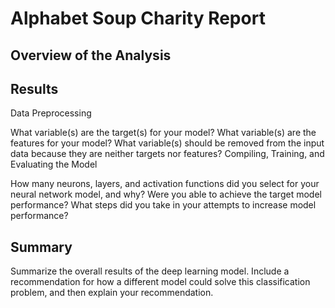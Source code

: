 # Alphabet Soup Charity Report 

## Overview of the Analysis

## Results

Data Preprocessing

What variable(s) are the target(s) for your model?
What variable(s) are the features for your model?
What variable(s) should be removed from the input data because they are neither targets nor features?
Compiling, Training, and Evaluating the Model

How many neurons, layers, and activation functions did you select for your neural network model, and why?
Were you able to achieve the target model performance?
What steps did you take in your attempts to increase model performance?


## Summary

Summarize the overall results of the deep learning model. Include a recommendation for how a different model could solve this classification problem, and then explain your recommendation.

